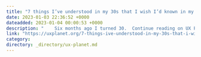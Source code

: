 ```yaml
---
title: "7 things I’ve understood in my 30s that I wish I’d known in my 20 (as a designer)"
date: 2023-01-03 22:36:52 +0000
dateadded: 2023-01-04 00:00:53 +0000
description: "    Six months ago I turned 30.  Continue reading on UX Planet »  "
link: "https://uxplanet.org/7-things-ive-understood-in-my-30s-that-i-wish-i-d-known-in-my-20-as-a-designer-8f6b92104708?source=rss----819cc2aaeee0---4"
category:
directory: _directory/ux-planet.md
---
```


